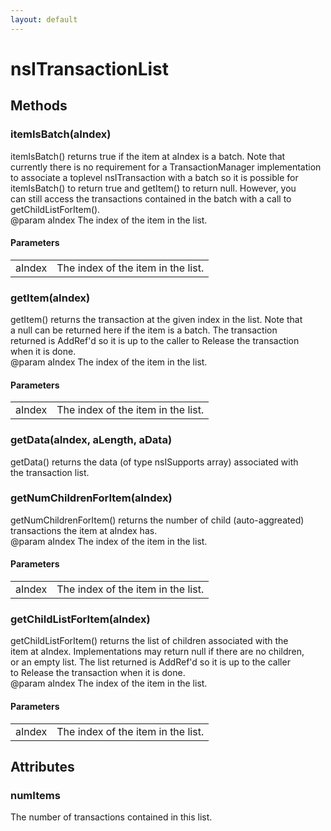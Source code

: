```yaml
---
layout: default
---
```


# nsITransactionList #

## Methods ##

### itemIsBatch(aIndex) ###
  
itemIsBatch() returns true if the item at aIndex is a batch. Note that  
currently there is no requirement for a TransactionManager implementation  
to associate a toplevel nsITransaction with a batch so it is possible for  
itemIsBatch() to return true and getItem() to return null. However, you  
can still access the transactions contained in the batch with a call to  
getChildListForItem().  
@param aIndex The index of the item in the list.  
  

#### Parameters ####

<table>

<tr>
<td>aIndex</td>
<td>The index of the item in the list.  
</td>
</tr>

</table>

### getItem(aIndex) ###
  
getItem() returns the transaction at the given index in the list. Note that  
a null can be returned here if the item is a batch. The transaction  
returned is AddRef'd so it is up to the caller to Release the transaction  
when it is done.  
@param aIndex The index of the item in the list.  
  

#### Parameters ####

<table>

<tr>
<td>aIndex</td>
<td>The index of the item in the list.  
</td>
</tr>

</table>

### getData(aIndex, aLength, aData) ###
  
getData() returns the data (of type nsISupports array) associated with  
the transaction list.  
  

### getNumChildrenForItem(aIndex) ###
  
getNumChildrenForItem() returns the number of child (auto-aggreated)  
transactions the item at aIndex has.  
@param aIndex The index of the item in the list.  
  

#### Parameters ####

<table>

<tr>
<td>aIndex</td>
<td>The index of the item in the list.  
</td>
</tr>

</table>

### getChildListForItem(aIndex) ###
  
getChildListForItem() returns the list of children associated with the  
item at aIndex. Implementations may return null if there are no children,  
or an empty list. The list returned is AddRef'd so it is up to the caller  
to Release the transaction when it is done.  
@param aIndex The index of the item in the list.  
  

#### Parameters ####

<table>

<tr>
<td>aIndex</td>
<td>The index of the item in the list.  
</td>
</tr>

</table>

## Attributes ##

### numItems ###
  
The number of transactions contained in this list.  
  
